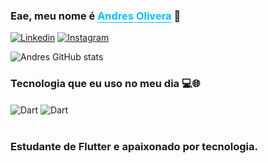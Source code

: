 ### Eae, meu nome é <span style="color:deepskyblue; border-bottom: 1px solid deepskyblue;">Andres Olivera</span> 🖖



[![Linkedin](https://img.shields.io/badge/LinkedIn-0077B5?style=for-the-badge&logo=linkedin&logoColor=white
)](https://www.linkedin.com/in/andres-undefined-75092b27a/)
[![Instagram](https://img.shields.io/badge/Instagram-E4405F?style=for-the-badge&logo=instagram&logoColor=white
)](https://www.instagram.com/andres.2kk/)

![Andres GitHub stats](https://github-readme-stats.vercel.app/api?username=Andres2kk&show_icons=true&theme=tokyonight)

### Tecnologia que eu uso no meu dia 💻🌐

<div>
<img align="center" alt="Dart" src="https://img.shields.io/badge/Dart-0175C2?style=for-the-badge&logo=dart&logoColor=white"/>
<img align="center" alt="Dart" src="https://img.shields.io/badge/Flutter-02569B?style=for-the-badge&logo=flutter&logoColor=white
"/>
</div><br/>

### Estudante de Flutter e apaixonado por tecnologia.
